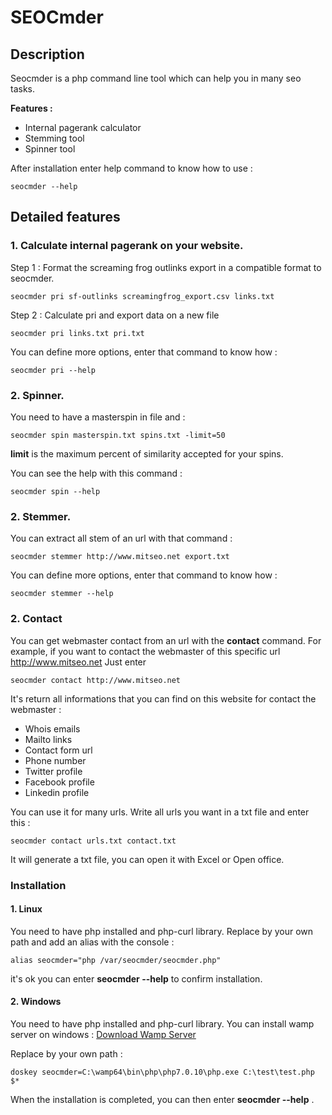 # SEOCmder

## Description

Seocmder is a php command line tool which can help you in many seo tasks.

**Features :**
- Internal pagerank calculator
- Stemming tool
- Spinner tool

After installation enter help command to know how to use : 
``` 
seocmder --help
```
## Detailed features

### 1. Calculate internal pagerank on your website.

Step 1 : Format the screaming frog outlinks export in a compatible format to seocmder.
```
seocmder pri sf-outlinks screamingfrog_export.csv links.txt
```

Step 2 : Calculate pri and export data on a new file

```
seocmder pri links.txt pri.txt
```

You can define more options, enter that command to know how : 

```
seocmder pri --help
```

### 2. Spinner.

You need to have a masterspin in file and : 

```
seocmder spin masterspin.txt spins.txt -limit=50
```

**limit** is the maximum percent of similarity accepted for your spins.

You can see the help with this command : 

```
seocmder spin --help
```

### 2. Stemmer.

You can extract all stem of an url with that command :

```
seocmder stemmer http://www.mitseo.net export.txt
```


You can define more options, enter that command to know how : 

```
seocmder stemmer --help
```

### 2. Contact
You can get webmaster contact from an url with the **contact** command.
For example, if you want to contact the webmaster of this specific url http://www.mitseo.net
Just enter

```
seocmder contact http://www.mitseo.net
```

It's return all informations that you can find on this website for contact the webmaster :
- Whois emails
- Mailto links
- Contact form url
- Phone number
- Twitter profile
- Facebook profile
- Linkedin profile

You can use it for many urls. Write all urls you want in a txt file and enter this :
```
seocmder contact urls.txt contact.txt
```

It will generate a txt file, you can open it with Excel or Open office.

### Installation
#### 1. Linux

You need to have php installed and php-curl library.
Replace by your own path and add an alias with the console :
```
alias seocmder="php /var/seocmder/seocmder.php"
```

it's ok you can enter **seocmder --help** to confirm installation.
#### 2. Windows

You need to have php installed and php-curl library. You can install wamp server on windows : [Download Wamp Server](http://www.wampserver.com/)

Replace by your own path :

```
doskey seocmder=C:\wamp64\bin\php\php7.0.10\php.exe C:\test\test.php $*
```

When the installation is completed, you can then enter **seocmder --help** .